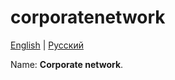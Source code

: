 # corporatenetwork

[English](corporatenetwork.md) | [Русский](corporatenetwork.ru.md)

Name: **Corporate network**.
